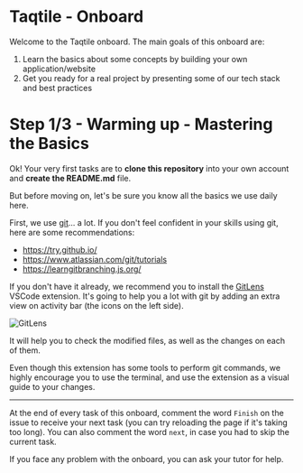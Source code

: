 # Taqtile - Onboard

Welcome to the Taqtile onboard. The main goals of this onboard are:

1. Learn the basics about some concepts by building your own application/website
2. Get you ready for a real project by presenting some of our tech stack and best practices

# Step 1/3 - Warming up - Mastering the Basics

Ok! Your very first tasks are to **clone this repository** into your own account and **create the README.md** file.

But before moving on, let's be sure you know all the basics we use daily here.

First, we use [git](https://git-scm.com/)... a lot. If you don't feel confident in your skills using git, here are some recommendations:

- https://try.github.io/
- https://www.atlassian.com/git/tutorials
- https://learngitbranching.js.org/

If you don't have it already, we recommend you to install the [GitLens](https://marketplace.visualstudio.com/items?itemName=eamodio.gitlens) VSCode extension. It's going to help you a lot with git by adding an extra view on activity bar (the icons on the left side).

![GitLens](https://github.com/indigotech/taq-github-bot/blob/master/images/gitlens.jpg)

It will help you to check the modified files, as well as the changes on each of them.

Even though this extension has some tools to perform git commands, we highly encourage you to use the terminal, and use the extension as a visual guide to your changes.

---

At the end of every task of this onboard, comment the word `Finish` on the issue to receive your next task (you can try reloading the page if it's taking too long).
You can also comment the word `next`, in case you had to skip the current task.

If you face any problem with the onboard, you can ask your tutor for help.
